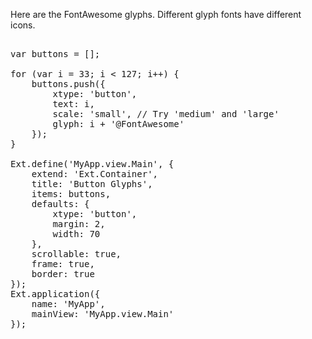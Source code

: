 Here are the FontAwesome glyphs. Different glyph fonts have different icons.
<pre class="runnable run">

var buttons = [];

for (var i = 33; i < 127; i++) {
    buttons.push({
        xtype: 'button',
        text: i,
        scale: 'small', // Try 'medium' and 'large'
        glyph: i + '@FontAwesome'
    });
}

Ext.define('MyApp.view.Main', {
    extend: 'Ext.Container',
    title: 'Button Glyphs',
    items: buttons,
    defaults: {
        xtype: 'button',
        margin: 2,
        width: 70
    },
    scrollable: true,
    frame: true,
    border: true
});
Ext.application({
    name: 'MyApp',
    mainView: 'MyApp.view.Main'
});

</pre>